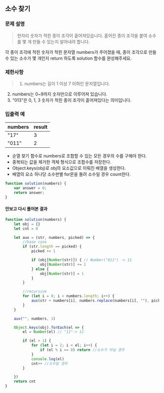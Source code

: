 
## 소수 찾기

### 문제 설명
  > 한자리 숫자가 적힌 종이 조각이 흩어져있습니다. 흩어진 종이 조각을 붙여 소수를 몇 개 만들 수 있는지 알아내려 합니다.
>
각 종이 조각에 적힌 숫자가 적힌 문자열 numbers가 주어졌을 때, 종이 조각으로 만들 수 있는 소수가 몇 개인지 return 하도록 solution 함수를 완성해주세요.

  ### 제한사항
  >1. numbers는 길이 1 이상 7 이하인 문자열입니다.
2. numbers는 0~9까지 숫자만으로 이루어져 있습니다.
3. "013"은 0, 1, 3 숫자가 적힌 종이 조각이 흩어져있다는 의미입니다.
  
  ### 입출력 예
  | numbers | result |
  | ------- | ------ |
  | "17"    | 3      |
  | "011"   | 2      |

 - 순열 찾기 함수로 numbers로 조합할 수 있는 모든 경우의 수를 구해야 한다.
  - 중복되는 값을 제거한 객체 형식으로 조합수를 저장한다.
  - Object.keys(obj)로 obj의 요소값으로 이뤄진 배열을 생성한다.
  - 배열의 요소 하나당 소수판별 for문을 돌려 소수일 경우 count한다.
  

```js
function solution(numbers) {
    var answer = 0;
    return answer;
}
```

#### 안보고 다시 풀어본 결과
```js
function solution(numbers) {
    let obj = {}
    let cnt = 0

    let aux = (str, numbers, picked) => {
        //base case
        if (str.length == picked) {
            picked += 1

            if (obj[Number(str)]) { // Number("011") -> 11
                obj[Number(str)] += 1
            } else {
                obj[Number(str)] = 1
            }
        }

        //recursive
        for (let i = 0; i < numbers.length; i++) {
            aux(str + numbers[i], numbers.replace(numbers[i], ""), picked)
        }
    }

    aux("", numbers, 1)

    Object.keys(obj).forEach(el => {
        el = Number(el) // "11"-> 11

        if (el > 1) {
            for (let i = 2; i < el; i++) {
                if (el % i == 0) return //소수가 아닐 경우
            }
            console.log(el)
            cnt++ //소수일 경우
        }

    })
    return cnt
}
```